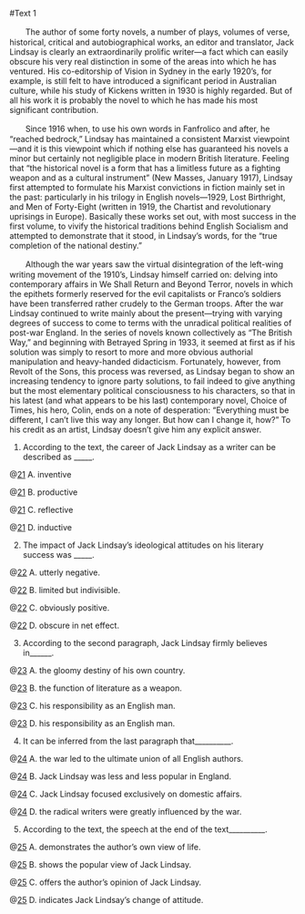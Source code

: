   
#Text 1


　　The author of some forty novels, a number of plays, volumes of verse, historical, critical and autobiographical works, an editor and translator, Jack Lindsay is clearly an extraordinarily prolific writer—a fact which can easily obscure his very real distinction in some of the areas into which he has ventured. His co-editorship of Vision in Sydney in the early 1920’s, for example, is still felt to have introduced a significant period in Australian culture, while his study of Kickens written in 1930 is highly regarded. But of all his work it is probably the novel to which he has made his most significant contribution.


　　Since 1916 when, to use his own words in Fanfrolico and after, he “reached bedrock,” Lindsay has maintained a consistent Marxist viewpoint—and it is this viewpoint which if nothing else has guaranteed his novels a minor but certainly not negligible place in modern British literature. Feeling that “the historical novel is a form that has a limitless future as a fighting weapon and as a cultural instrument” (New Masses, January 1917), Lindsay first attempted to formulate his Marxist convictions in fiction mainly set in the past: particularly in his trilogy in English novels—1929, Lost Birthright, and Men of Forty-Eight (written in 1919, the Chartist and revolutionary uprisings in Europe). Basically these works set out, with most success in the first volume, to vivify the historical traditions behind English Socialism and attempted to demonstrate that it stood, in Lindsay’s words, for the “true completion of the national destiny.”


　　Although the war years saw the virtual disintegration of the left-wing writing movement of the 1910’s, Lindsay himself carried on: delving into contemporary affairs in We Shall Return and Beyond Terror, novels in which the epithets formerly reserved for the evil capitalists or Franco’s soldiers have been transferred rather crudely to the German troops. After the war Lindsay continued to write mainly about the present—trying with varying degrees of success to come to terms with the unradical political realities of post-war England. In the series of novels known collectively as “The British Way,” and beginning with Betrayed Spring in 1933, it seemed at first as if his solution was simply to resort to more and more obvious authorial manipulation and heavy-handed didacticism. Fortunately, however, from Revolt of the Sons, this process was reversed, as Lindsay began to show an increasing tendency to ignore party solutions, to fail indeed to give anything but the most elementary political consciousness to his characters, so that in his latest (and what appears to be his last) contemporary novel, Choice of Times, his hero, Colin, ends on a note of desperation: “Everything must be different, I can’t live this way any longer. But how can I change it, how?” To his credit as an artist, Lindsay doesn’t give him any explicit answer.
  
  
  
1. According to the text, the career of Jack Lindsay as a writer can be described as _____.
  
  @[21](a|b) A. inventive
  
  @[21](b|b) B. productive 
  
  @[21](c|b) C. reflective
  
  @[21](d|b) D. inductive
  
  
2. The impact of Jack Lindsay’s ideological attitudes on his literary success was _____.
  
  @[22](a|c) A. utterly negative.
  
  @[22](b|c) B. limited but indivisible.
  
  @[22](c|c) C. obviously positive.
  
  @[22](d|c) D. obscure in net effect.
  
  
3. According to the second paragraph, Jack Lindsay firmly believes in______.
  
  @[23](a|b) A. the gloomy destiny of his own country.
  
  @[23](b|b) B. the function of literature as a weapon.
  
  @[23](c|b) C. his responsibility as an English man.
  
  @[23](d|b) D. his responsibility as an English man.
  
  
4. It can be inferred from the last paragraph that__________.
  
  @[24](a|d) A. the war led to the ultimate union of all English authors.
  
  @[24](b|d) B. Jack Lindsay was less and less popular in England.
  
  @[24](c|d) C. Jack Lindsay focused exclusively on domestic affairs.
  
  @[24](d|d) D. the radical writers were greatly influenced by the war.
  
  
5. According to the text, the speech at the end of the text__________.
  
  @[25](a|d) A. demonstrates the author’s own view of life.
  
  @[25](b|d) B. shows the popular view of Jack Lindsay.
  
  @[25](c|d) C. offers the author’s opinion of Jack Lindsay.
  
  @[25](d|d) D. indicates Jack Lindsay’s change of attitude.
  
